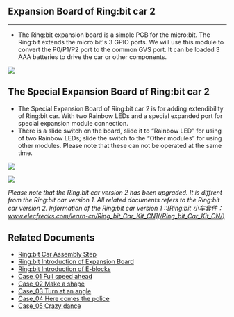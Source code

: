 
## Expansion Board of Ring:bit car 2 
---

- The Ring:bit expansion board is a simple PCB for the micro:bit. The Ring:bit extends the micro:bit's 3 GPIO ports. We will use this module to convert the P0/P1/P2 port to the common GVS port. It can be loaded 3 AAA batteries to drive the car or other components. 

![](https://i.imgur.com/9hlUnYx.png)


## The Special Expansion Board of Ring:bit car 2 


- The Special Expansion Board of Ring:bit car 2 is for adding extendibility of Ring:bit car. With two Rainbow LEDs and a special expanded port for special expansion module connection.
- There is a slide switch on the board, slide it to “Rainbow LED” for using of two Rainbow LEDs; slide the switch to the “Other modules” for using other modules. Please note that these can not be operated at the same time.

![](https://i.imgur.com/74l1cY4.png)

![](https://i.imgur.com/MVoGDx1.jpg)

*Please note that the Ring:bit car version 2 has been upgraded. It is diffrent from the Ring:bit car version 1. All related documents refers to the Ring:bit car version 2.*
*Information of the Ring:bit car version 1 ::[Ring:bit 小车套件：www.elecfreaks.com/learn-cn/Ring_bit_Car_Kit_CN](/Ring_bit_Car_Kit_CN/)*


## Related Documents
- [Ring:bit Car Assembly Step](//)
- [Ring:bit Introduction of Expansion Board](//)
- [Ring:bit Introduction of E-blocks](//)
- [Case_01 Full speed ahead](//)
- [Case_02 Make a shape](//)
- [Case_03 Turn at an angle](//)
- [Case_04 Here comes the police](//)
- [Case_05 Crazy dance](//)
